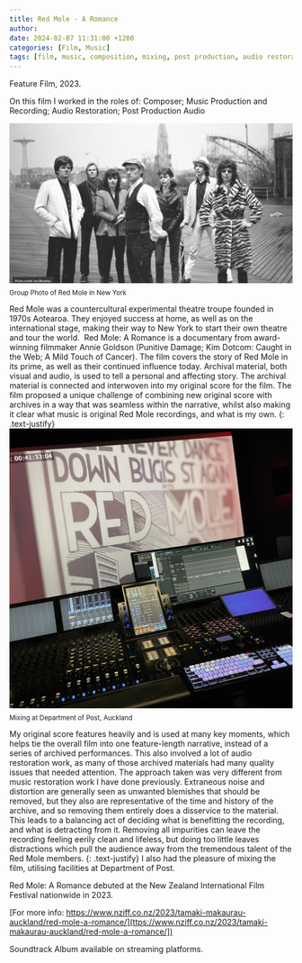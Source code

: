 ```yaml
---
title: Red Mole - A Romance
author: 
date: 2024-02-07 11:31:00 +1200
categories: [Film, Music]
tags: [film, music, composition, mixing, post production, audio restoration]
---
```


Feature Film, 2023.

On this film I worked in the roles of: Composer; Music Production and Recording; Audio Restoration; Post Production Audio 

![Group Photo](assets/RedMole/RedMole_Image_1.jpeg)
<sub> Group Photo of Red Mole in New York </sub>

Red Mole was a countercultural experimental theatre troupe founded in 1970s Aotearoa. They enjoyed success at home, as well as on the international stage, making their way to New York to start their own theatre and tour the world. 
Red Mole: A Romance is a documentary from award-winning filmmaker Annie Goldson (Punitive Damage; Kim Dotcom: Caught in the Web; A Mild Touch of Cancer). The film covers the story of Red Mole in its prime, as well as their continued influence today. Archival material, both visual and audio, is used to tell a personal and affecting story.
The archival material is connected and interwoven into my original score for the film. The film proposed a unique challenge of combining new original score with archives in a way that was seamless within the narrative, whilst also making it clear what music is original Red Mole recordings, and what is my own.
{: .text-justify}
![Department Of Post](assets/RedMole/RedMole_Image_2.jpg)
<sub> Mixing at Department of Post, Auckland </sub>

My original score features heavily and is used at many key moments, which helps tie the overall film into one feature-length narrative, instead of a series of archived performances.
This also involved a lot of audio restoration work, as many of those archived materials had many quality issues that needed attention. The approach taken was very different from music restoration work I have done previously. Extraneous noise and distortion are generally seen as unwanted blemishes that should be removed, but they also are representative of the time and history of the archive, and so removing them entirely does a disservice to the material. This leads to a balancing act of deciding what is benefitting the recording, and what is detracting from it. Removing all impurities can leave the recording feeling eerily clean and lifeless, but doing too little leaves distractions which pull the audience away from the tremendous talent of the Red Mole members.
{: .text-justify}
I also had the pleasure of mixing the film, utilising facilities at Department of Post.

Red Mole: A Romance debuted at the New Zealand International Film Festival nationwide in 2023.

[For more info: https://www.nziff.co.nz/2023/tamaki-makaurau-auckland/red-mole-a-romance/](ttps://www.nziff.co.nz/2023/tamaki-makaurau-auckland/red-mole-a-romance/])

Soundtrack Album available on streaming platforms.